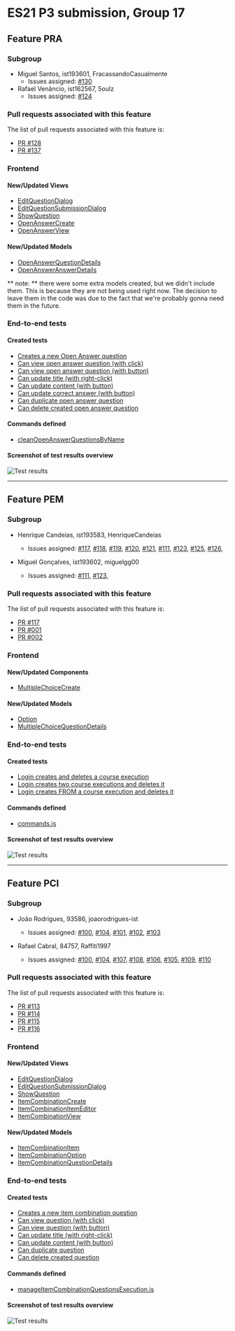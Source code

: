 # ES21 P3 submission, Group 17

## Feature PRA

### Subgroup

- Miguel Santos, ist193601, FracassandoCasualmente
    + Issues assigned: [#130](https://github.com/tecnico-softeng/es21-g17/issues/130)
- Rafael Venâncio, ist162567, 5oulz
    + Issues assigned: [#124](https://github.com/tecnico-softeng/es21-g17/issues/124)

### Pull requests associated with this feature

The list of pull requests associated with this feature is:

- [PR #128](https://github.com/tecnico-softeng/es21-g17/pull/128)
- [PR #137](https://github.com/tecnico-softeng/es21-g17/pull/137)


### Frontend

#### New/Updated Views

- [EditQuestionDialog](https://github.com/tecnico-softeng/es21-g17/blob/develop/frontend/src/views/teacher/questions/EditQuestionDialog.vue)
- [EditQuestionSubmissionDialog](https://github.com/tecnico-softeng/es21-g17/blob/develop/frontend/src/views/questionsubmission/EditQuestionSubmissionDialog.vue)
- [ShowQuestion](https://github.com/tecnico-softeng/es21-g17/blob/develop/frontend/src/views/teacher/questions/ShowQuestion.vue)
- [OpenAnswerCreate](https://github.com/tecnico-softeng/es21-g17/blob/develop/frontend/src/components/open-answer/OpenAnswerCreate.vue)
- [OpenAnswerView](https://github.com/tecnico-softeng/es21-g17/blob/develop/frontend/src/components/open-answer/OpenAnswerView.vue)


#### New/Updated Models

- [OpenAnswerQuestionDetails](https://github.com/tecnico-softeng/es21-g17/blob/develop/frontend/src/models/management/questions/OpenAnswerQuestionDetails.ts)
- [OpenAnswerAnswerDetails](https://github.com/tecnico-softeng/es21-g17/blob/develop/frontend/src/models/management/questions/OpenAnswerAnswerDetails.ts)

** note: ** there were some extra models created, but we didn't include them. This is because they are not being used right now. The decision to leave them in the code was due to the fact that we're probably gonna need them in the future.


### End-to-end tests

#### Created tests

- [Creates a new Open Answer question](https://github.com/tecnico-softeng/es21-g17/blob/develop/frontend/tests/e2e/specs/teacher/manageOpenAnswerQuestion.js#L96)
- [Can view open answer question (with click)](https://github.com/tecnico-softeng/es21-g17/blob/develop/frontend/tests/e2e/specs/teacher/manageOpenAnswerQuestion.js#L115)
- [Can view open answer question (with button)](https://github.com/tecnico-softeng/es21-g17/blob/develop/frontend/tests/e2e/specs/teacher/manageOpenAnswerQuestion.js#L134)
- [Can update title (with right-click)](https://github.com/tecnico-softeng/es21-g17/blob/develop/frontend/tests/e2e/specs/teacher/manageOpenAnswerQuestion.js#L149)
- [Can update content (with button)](https://github.com/tecnico-softeng/es21-g17/blob/develop/frontend/tests/e2e/specs/teacher/manageOpenAnswerQuestion.js#L185)
- [Can update correct answer (with button)](https://github.com/tecnico-softeng/es21-g17/blob/develop/frontend/tests/e2e/specs/teacher/manageOpenAnswerQuestion.js#L221)
- [Can duplicate open answer question](https://github.com/tecnico-softeng/es21-g17/blob/develop/frontend/tests/e2e/specs/teacher/manageOpenAnswerQuestion.js#L258)
- [Can delete created open answer question](https://github.com/tecnico-softeng/es21-g17/blob/develop/frontend/tests/e2e/specs/teacher/manageOpenAnswerQuestion.js#L302)


#### Commands defined

- [cleanOpenAnswerQuestionsByName](https://github.com/tecnico-softeng/es21-g17/blob/develop/frontend/tests/e2e/support/commands.js)

#### Screenshot of test results overview

![Test results](https://github.com/tecnico-softeng/es21-g17/blob/pra/p3-images/cypress_results_pra.png)


---

## Feature PEM

### Subgroup

- Henrique Candeias, ist193583, HenriqueCandeias
   + Issues assigned:
     [#117](https://github.com/tecnico-softeng/es21-g17/issues/117),
     [#118](https://github.com/tecnico-softeng/es21-g17/issues/118),
     [#119](https://github.com/tecnico-softeng/es21-g17/issues/119),
     [#120](https://github.com/tecnico-softeng/es21-g17/issues/120),
     [#121](https://github.com/tecnico-softeng/es21-g17/issues/121),
     [#111](https://github.com/tecnico-softeng/es21-g17/issues/111),
     [#123](https://github.com/tecnico-softeng/es21-g17/issues/123),
     [#125](https://github.com/tecnico-softeng/es21-g17/issues/125),
     [#126](https://github.com/tecnico-softeng/es21-g17/issues/126),


- Miguel Gonçalves, ist193602, miguelgg00
   + Issues assigned:
     [#111](https://github.com/tecnico-softeng/es21-g17/issues/111),
     [#123](https://github.com/tecnico-softeng/es21-g17/issues/123),

### Pull requests associated with this feature

The list of pull requests associated with this feature is:

- [PR #117](https://github.com/tecnico-softeng/es21-g17/pull/117)
- [PR #001](https://github.com)
- [PR #002](https://github.com)


### Frontend

#### New/Updated Components

- [MultipleChoiceCreate](https://github.com/tecnico-softeng/es21-g17/blob/pem/frontend/src/components/multiple-choice/MultipleChoiceCreate.vue)


#### New/Updated Models

- [Option](https://github.com/tecnico-softeng/es21-g17/blob/pem/frontend/src/models/management/Option.ts)
- [MultipleChoiceQuestionDetails](https://github.com/tecnico-softeng/es21-g17/blob/pem/frontend/src/models/management/questions/MultipleChoiceQuestionDetails.ts)


### End-to-end tests

#### Created tests

- [Login creates and deletes a course execution](https://github.com/socialsoftware/quizzes-tutor/blob/6dcf668498be3d6e45c84ebf61e81b931bdc797b/frontend/tests/e2e/specs/admin/manageCourseExecutions.js#L10)
- [Login creates two course executions and deletes it](https://github.com/socialsoftware/quizzes-tutor/blob/6dcf668498be3d6e45c84ebf61e81b931bdc797b/frontend/tests/e2e/specs/admin/manageCourseExecutions.js#L16)
- [Login creates FROM a course execution and deletes it](https://github.com/socialsoftware/quizzes-tutor/blob/6dcf668498be3d6e45c84ebf61e81b931bdc797b/frontend/tests/e2e/specs/admin/manageCourseExecutions.js#L30)


#### Commands defined

- [commands.js](https://github.com/socialsoftware/quizzes-tutor/blob/master/frontend/tests/e2e/support/commands.js)

#### Screenshot of test results overview

![Test results](p3-images/cypress_results.png)



---


## Feature PCI

### Subgroup

- João Rodrigues, 93586, joaorodrigues-ist
    + Issues assigned: 
      [#100](https://github.com/tecnico-softeng/es21-g17/issues/100), 
      [#104](https://github.com/tecnico-softeng/es21-g17/issues/104),
      [#101](https://github.com/tecnico-softeng/es21-g17/issues/101),
      [#102](https://github.com/tecnico-softeng/es21-g17/issues/102),
      [#103](https://github.com/tecnico-softeng/es21-g17/issues/103)
      
- Rafael Cabral, 84757, Raffiti1997
    + Issues assigned:
      [#100](https://github.com/tecnico-softeng/es21-g17/issues/100),
      [#104](https://github.com/tecnico-softeng/es21-g17/issues/104),
      [#107](https://github.com/tecnico-softeng/es21-g17/issues/107),
      [#108](https://github.com/tecnico-softeng/es21-g17/issues/108),
      [#106](https://github.com/tecnico-softeng/es21-g17/issues/106),
      [#105](https://github.com/tecnico-softeng/es21-g17/issues/105),
      [#109](https://github.com/tecnico-softeng/es21-g17/issues/109),
      [#110](https://github.com/tecnico-softeng/es21-g17/issues/110)

### Pull requests associated with this feature

The list of pull requests associated with this feature is:

- [PR #113](https://github.com/tecnico-softeng/es21-g17/pull/113)
- [PR #114](https://github.com/tecnico-softeng/es21-g17/pull/114)
- [PR #115](https://github.com/tecnico-softeng/es21-g17/pull/115)
- [PR #116](https://github.com/tecnico-softeng/es21-g17/pull/116)


### Frontend

#### New/Updated Views

- [EditQuestionDialog](https://github.com/tecnico-softeng/es21-g17/blob/develop/frontend/src/views/teacher/questions/EditQuestionDialog.vue)
- [EditQuestionSubmissionDialog](https://github.com/tecnico-softeng/es21-g17/blob/develop/frontend/src/views/questionsubmission/EditQuestionSubmissionDialog.vue)
- [ShowQuestion](https://github.com/tecnico-softeng/es21-g17/blob/develop/frontend/src/views/teacher/questions/ShowQuestion.vue)
- [ItemCombinationCreate](https://github.com/tecnico-softeng/es21-g17/blob/develop/frontend/src/components/item-combination/ItemCombinationCreate.vue)
- [ItemCombinationItemEditor](https://github.com/tecnico-softeng/es21-g17/blob/develop/frontend/src/components/item-combination/ItemCombinationItemEditor.vue)
- [ItemCombinationView](https://github.com/tecnico-softeng/es21-g17/blob/develop/frontend/src/components/item-combination/ItemCombinationView.vue)


#### New/Updated Models

- [ItemCombinationItem](https://github.com/tecnico-softeng/es21-g17/blob/develop/frontend/src/models/management/questions/ItemCombinationItem.ts)
- [ItemCombinationOption](https://github.com/tecnico-softeng/es21-g17/blob/develop/frontend/src/models/management/questions/ItemCombinationOption.ts)
- [ItemCombinationQuestionDetails](https://github.com/tecnico-softeng/es21-g17/blob/develop/frontend/src/models/management/questions/ItemCombinationQuestionDetails.ts)


### End-to-end tests

#### Created tests

- [Creates a new item combination question](https://github.com/tecnico-softeng/es21-g17/blob/develop/frontend/tests/e2e/specs/teacher/manageItemCombinationQuestionsExecution.js#L55)
- [Can view question (with click)](https://github.com/tecnico-softeng/es21-g17/blob/develop/frontend/tests/e2e/specs/teacher/manageItemCombinationQuestionsExecution.js#L118)
- [Can view question (with button)](https://github.com/tecnico-softeng/es21-g17/blob/develop/frontend/tests/e2e/specs/teacher/manageItemCombinationQuestionsExecution.js#L135)
- [Can update title (with right-click)](https://github.com/tecnico-softeng/es21-g17/blob/develop/frontend/tests/e2e/specs/teacher/manageItemCombinationQuestionsExecution.js#L157)
- [Can update content (with button)](https://github.com/tecnico-softeng/es21-g17/blob/develop/frontend/tests/e2e/specs/teacher/manageItemCombinationQuestionsExecution.js#L195)
- [Can duplicate question](https://github.com/tecnico-softeng/es21-g17/blob/develop/frontend/tests/e2e/specs/teacher/manageItemCombinationQuestionsExecution.js#L233)
- [Can delete created question](https://github.com/tecnico-softeng/es21-g17/blob/develop/frontend/tests/e2e/specs/teacher/manageItemCombinationQuestionsExecution.js#L280)





#### Commands defined

- [manageItemCombinationQuestionsExecution.js](https://github.com/tecnico-softeng/es21-g17/blob/develop/frontend/tests/e2e/specs/teacher/manageItemCombinationQuestionsExecution.js)

#### Screenshot of test results overview

![Test results](https://github.com/tecnico-softeng/es21-g17/tree/develop/backend/assets/img/cypress.png)

